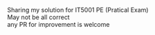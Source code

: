 Sharing my solution for IT5001 PE (Pratical Exam)  
May not be all correct  
any PR for improvement is welcome  
